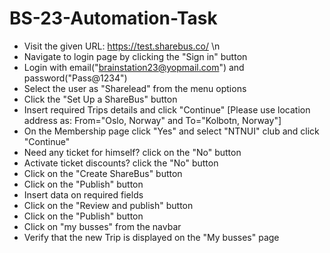 # BS-23-Automation-Task

- Visit the given URL: https://test.sharebus.co/ \n
- Navigate to login page by clicking the "Sign in" button
- Login with email("brainstation23@yopmail.com") and password("Pass@1234")
- Select the user as "Sharelead" from the menu options
- Click the "Set Up a ShareBus" button
- Insert required Trips details and click "Continue" [Please use location address as: From="Oslo, Norway" and To="Kolbotn, Norway"]
- On the Membership page click "Yes" and select "NTNUI" club and click "Continue"
- Need any ticket for himself? click on the "No" button
- Activate ticket discounts? click the "No" button
- Click on the "Create ShareBus" button
- Click on the "Publish" button
- Insert data on required fields
- Click on the "Review and publish" button
- Click on the "Publish" button
- Click on "my busses" from the navbar
- Verify that the new Trip is displayed on the "My busses" page
